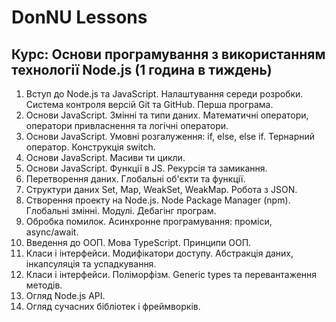 # DonNU Lessons

## Курс: Основи програмування з використанням технології Node.js (1 година в тиждень)
1. Вступ до Node.js та JavaScript. Налаштування середи розробки. Система контроля версій Git та GitHub. Перша програма.
1. Основи JavaScript. Змінні та типи даних. Математичні оператори, оператори привласнення та логічні оператори.
1. Основи JavaScript. Умовні розгалуження: if, else, else if. Тернарний оператор. Конструкція switch.
1. Основи JavaScript. Масиви ти цикли.
1. Основи JavaScript. Функції в JS. Рекурсія та замикання.
1. Перетворення даних. Глобальні об'єкти та функції.
1. Структури даних Set, Map, WeakSet, WeakMap. Робота з JSON.
1. Створення проекту на Node.js. Node Package Manager (npm). Глобальні змінні. Модулі. Дебагінг програм.
1. Обробка помилок. Асинхронне програмування: проміси, async/await.
1. Введення до ООП. Мова TypeScript. Принципи ООП.
1. Класи і інтерфейси. Модифікатори доступу. Абстракція даних, інкапсуляція та успадкування.
1. Класи і інтерфейси. Поліморфізм. Generic types та перевантаження методів.
1. Огляд Node.js API.
1. Огляд сучасних бібліотек і фреймворків.